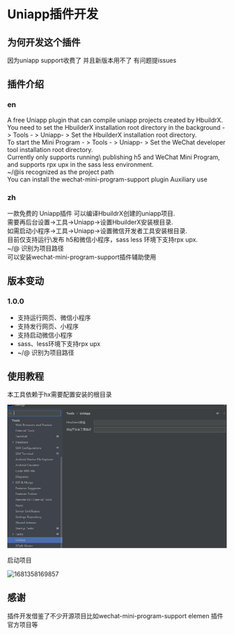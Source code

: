 # Uniapp插件开发

## 为何开发这个插件

因为uniapp support收费了 并且新版本用不了 有问题提issues

## 插件介绍

### **en**

A free Uniapp plugin that can compile uniapp projects created by HbuildrX.<br>You need to set the HbuilderX installation root directory in the background - > Tools - > Uniapp- > Set the HbuilderX installation root directory.<br> To start the Mini Program - > Tools - > Uniapp- > Set the WeChat developer tool installation root directory.<br>Currently only supports running\ publishing h5 and WeChat Mini Program, and supports rpx upx in the sass less environment. <br>~/@is recognized as the project path <br>You can install the wechat-mini-program-support plugin Auxiliary use<br>

### zh

一款免费的 Uniapp插件 可以编译HbuildrX创建的uniapp项目.<br> 需要再后台设置->工具->Uniapp->设置HbuilderX安装根目录.<br> 如需启动小程序->工具->Uniapp->设置微信开发者工具安装根目录.<br> 目前仅支持运行\发布 h5和微信小程序，sass less 环境下支持rpx upx.<br> ~/@ 识别为项目路径<br> 可以安装wechat-mini-program-support插件辅助使用<br>

## 版本变动

### 1.0.0

- 支持运行网页、微信小程序
- 支持发行网页、小程序
- 支持启动微信小程序
- sass、less环境下支持rpx upx
- ~/@ 识别为项目路径



## 使用教程

本工具依赖于hx需要配置安装的根目录

![image-20230408181904355](.\img\image-20230408181904355.png)

启动项目

![1681358169857](D:\study\IdeaProjects\plugins\uniapp\img\1681358169857.png)

## 感谢

插件开发借鉴了不少开源项目比如wechat-mini-program-support elemen 插件官方项目等
